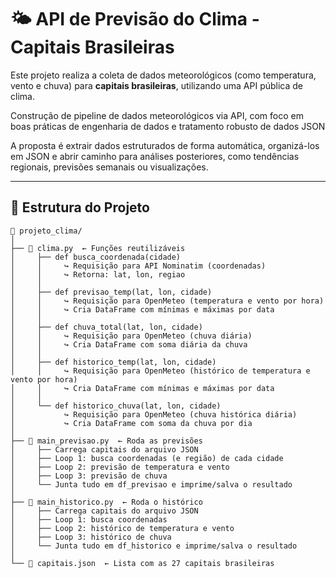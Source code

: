 # 🌤️ API de Previsão do Clima - Capitais Brasileiras

Este projeto realiza a coleta de dados meteorológicos (como temperatura, vento e chuva) para **capitais brasileiras**, utilizando uma API pública de clima.

Construção de pipeline de dados meteorológicos via API, com foco em boas práticas de engenharia de dados e tratamento robusto de dados JSON

A proposta é extrair dados estruturados de forma automática, organizá-los em JSON e abrir caminho para análises posteriores, como tendências regionais, previsões semanais ou visualizações.

---

## 🚧 Estrutura do Projeto

```text
📁 projeto_clima/
│
├── 📄 clima.py  ← Funções reutilizáveis
│     ├── def busca_coordenada(cidade)
│     │     ↪ Requisição para API Nominatim (coordenadas)
│     │     ↪ Retorna: lat, lon, regiao
│     │
│     ├── def previsao_temp(lat, lon, cidade)
│     │     ↪ Requisição para OpenMeteo (temperatura e vento por hora)
│     │     ↪ Cria DataFrame com mínimas e máximas por data
│     │
│     ├── def chuva_total(lat, lon, cidade)
│     │     ↪ Requisição para OpenMeteo (chuva diária)
│     │     ↪ Cria DataFrame com soma diária da chuva
│     │
│     ├── def historico_temp(lat, lon, cidade)
│     │     ↪ Requisição para OpenMeteo (histórico de temperatura e vento por hora)
│     │     ↪ Cria DataFrame com mínimas e máximas por data
│     │
│     └── def historico_chuva(lat, lon, cidade)
│           ↪ Requisição para OpenMeteo (chuva histórica diária)
│           ↪ Cria DataFrame com soma da chuva por dia
│
├── 📄 main_previsao.py  ← Roda as previsões
│     ├── Carrega capitais do arquivo JSON
│     ├── Loop 1: busca coordenadas (e região) de cada cidade
│     ├── Loop 2: previsão de temperatura e vento
│     ├── Loop 3: previsão de chuva
│     └── Junta tudo em df_previsao e imprime/salva o resultado
│
├── 📄 main_historico.py  ← Roda o histórico
│     ├── Carrega capitais do arquivo JSON
│     ├── Loop 1: busca coordenadas
│     ├── Loop 2: histórico de temperatura e vento
│     ├── Loop 3: histórico de chuva
│     └── Junta tudo em df_historico e imprime/salva o resultado
│
└── 📄 capitais.json  ← Lista com as 27 capitais brasileiras
